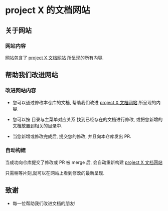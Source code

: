 # project X 的文档网站

## 关于网站

### 网站内容

网站包含了 [project X 文档网站](https://xtls.github.io/) 所呈现的所有内容.  

## 帮助我们改进网站

### 改进网站内容

- 您可以通过修改本仓库的文档, 帮助我们改进 [project X 文档网站](https://xtls.github.io/) 所呈现的内容.

- 您可以按 目录与主菜单对应关系 找到已经存在的文档进行修改, 或把您新增的文档放置到相关的目录中.

- 当您新增或修改完成后, 提交您的修改, 并且向本仓库发出 PR.

### 自动构建

当成功向仓库提交了修改或 PR 被 merge 后, 会自动重新构建 [project X 文档网站](https://xtls.github.io/)  

只需稍等片刻,就可以在网站上看到修改的最新呈现.

## 致谢
- 每一位帮助我们改进文档的朋友!
